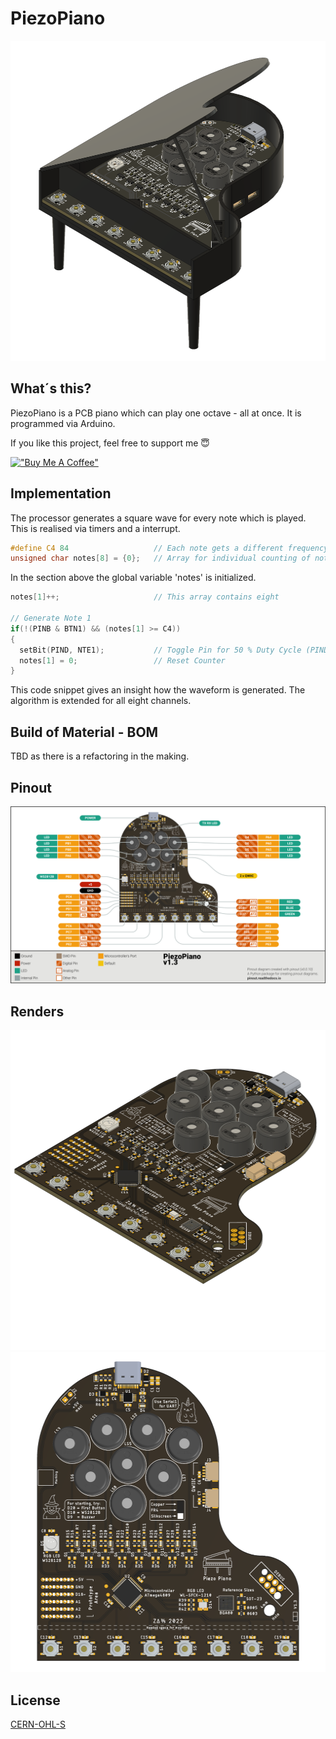 # PiezoPiano

<p align="center">
  <img width="512" height="512" src="/hardware/renders/20211024_PiezoPiano_A_V1.2.png">
</p>

## What´s this?
PiezoPiano is a PCB piano which can play one octave - all at once. It is programmed via Arduino.

If you like this project, feel free to support me 😇

[!["Buy Me A Coffee"](https://www.buymeacoffee.com/assets/img/custom_images/orange_img.png)](https://www.buymeacoffee.com/zaan)


## Implementation
The processor generates a square wave for every note which is played. This is realised via timers and a interrupt.

```c
#define C4 84                   // Each note gets a different frequency
unsigned char notes[8] = {0};   // Array for individual counting of notes
```
In the section above the global variable 'notes' is initialized.
```c
notes[1]++;                     // This array contains eight 

// Generate Note 1
if(!(PINB & BTN1) && (notes[1] >= C4))
{
  setBit(PIND, NTE1);           // Toggle Pin for 50 % Duty Cycle (PIND and NTE1 are just defines for a PORT and a PIN)
  notes[1] = 0;                 // Reset Counter
}
```
This code snippet gives an insight how the waveform is generated. The algorithm is extended for all eight channels.

## Build of Material - BOM
TBD as there is a refactoring in the making.

## Pinout
![PCB Pinout](/hardware/pinout/piezopiano_pinout.svg)

## Renders
<p align="center">
  <img width="512" height="512" src="/hardware/renders/piezopiano_v13_direct_side.png">
  <img width="512" height="512" src="/hardware/renders/piezopiano_v13_render.png">
</p>

## License
[CERN-OHL-S](https://ohwr.org/cern_ohl_s_v2.pdf)
